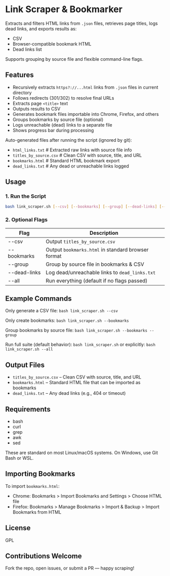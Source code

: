 # Link Scraper & Bookmarker

Extracts and filters HTML links from `.json` files, retrieves page titles, logs dead links, and exports results as:

- CSV  
- Browser-compatible bookmark HTML  
- Dead links list  

Supports grouping by source file and flexible command-line flags.

## Features

- Recursively extracts `https?://...html` links from `.json` files in current directory  
- Follows redirects (301/302) to resolve final URLs  
- Extracts page `<title>` text  
- Outputs results to CSV  
- Generates bookmark files importable into Chrome, Firefox, and others  
- Groups bookmarks by source file (optional)  
- Logs unreachable (dead) links to a separate file  
- Shows progress bar during processing

Auto-generated files after running the script (ignored by git):

- `html_links.txt`           # Extracted raw links with source file info  
- `titles_by_source.csv`     # Clean CSV with source, title, and URL  
- `bookmarks.html`           # Standard HTML bookmark export  
- `dead_links.txt`           # Any dead or unreachable links logged  

## Usage

### 1. Run the Script

```bash
bash link_scraper.sh [--csv] [--bookmarks] [--group] [--dead-links] [--all]

```

### 2. Optional Flags

| Flag         | Description                                        |
| ------------ | -------------------------------------------------- |
| --csv        | Output `titles_by_source.csv`                      |
| --bookmarks  | Output `bookmarks.html` in standard browser format |
| --group      | Group by source file in bookmarks & CSV            |
| --dead-links | Log dead/unreachable links to `dead_links.txt`     |
| --all        | Run everything (default if no flags passed)        |

## Example Commands

Only generate a CSV file:
`bash link_scraper.sh --csv`

Only create bookmarks:
`bash link_scraper.sh --bookmarks`

Group bookmarks by source file:
`bash link_scraper.sh --bookmarks --group`

Run full suite (default behavior):
`bash link_scraper.sh`
or explicitly:
`bash link_scraper.sh --all`

## Output Files

* `titles_by_source.csv` – Clean CSV with source, title, and URL
* `bookmarks.html` – Standard HTML file that can be imported as bookmarks
* `dead_links.txt` – Any dead links (e.g., 404 or timeout)

## Requirements

* bash
* curl
* grep
* awk
* sed

These are standard on most Linux/macOS systems. On Windows, use Git Bash or WSL.

## Importing Bookmarks

To import `bookmarks.html`:

* Chrome: Bookmarks > Import Bookmarks and Settings > Choose HTML file
* Firefox: Bookmarks > Manage Bookmarks > Import & Backup > Import Bookmarks from HTML

## License

GPL

## Contributions Welcome

Fork the repo, open issues, or submit a PR — happy scraping!
